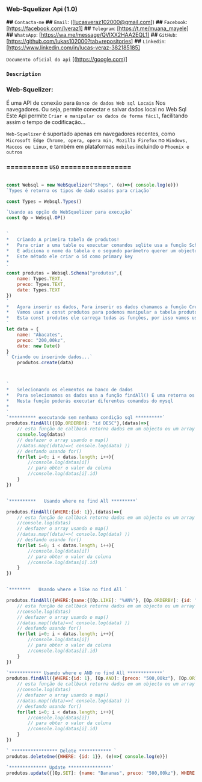 ###   Web-Squelizer Api (1.0) 

**##** `Contacta-me`
**##** `Email`: ([lucasveraz102000@gmail.com])
**##** `Facebook`: [https://facebook.com/lveraz1]
**##** `Telegram`: [https://t.me/muana_mayele]
**##** `WhatsApp`: [https://wa.me/message/QVIXX2HAA2EQL1]
**##** `GitHub`: [https://github.com/lukas102000?tab=repositories]
**##** `Linkedin`: [https://www.linkedin.com/in/lucas-veraz-382185185]


`Documento oficial do api`
[(https://google.com)]

### `Description`
### Web-Squelizer: 
É uma API de conexão para `Banco de dados Web sql Locais` Nos navegadores.
Ou seja, permite conectar e salvar dados local no Web Sql 
Este Api permite `Criar e manipular os dados de forma fácil`, facilitando assim o tempo de codificação...

`Web-Squelizer` é suportado apenas em navegadores recentes, como `Microsoft Edge Chrome, opera, opera min, Mozilla Firefox` no 
`Windows, Maccos ou Linux`, e também em plataformas `mobiles` incluindo o `Phoenix e outros`

### ========== `USO` =================

````js

const Websql = new WebSquelizer("Shops", (e)=>{ console.log(e)})
`Types é retorna os tipos de dado usados para criação`

const Types = Websql.Types()

`Usando as opção do WebSquelizer para execução`
const Op = Websql.OP()


`
*   Criando A primeira tabela de produtos!
*   Para criar a uma table ou executar comandos sqlite usa a função Schema()
*   E adiciona o nome da tabela e o segundo parámetro querer um objectos ou seja colunas.
*   Este método ele criar o id como primary key
*
`
const produtos = Websql.Schema("produtos",{
    name: Types.TEXT,
    preco: Types.TEXT,
    date: Types.TEXT
})
`
*   Agora inserir os dados, Para inserir os dados chamamos a função Create() com os dados
*   Vamos usar a const produtos para podemos manipular a tabela produtos.
*   Esta const produtos ele carrega todas as funções, por isso vamos usar ele
`
let data = {
    name: "Abacates",
    preco: "200,00kz",
    date: new Date()
}
` Criando ou inserindo dados...`
    produtos.create(data)



`
*   Selecionando os elementos no banco de dados
*   Para selecionamos os dados usa a função findAll() É uma retorna os dados.
*   Nesta função poderás executar diferentes comandos do mysql
*
`
`********** executando sem nenhuma condição sql **********`
produtos.findAll({[Op.ORDERBY]: "id DESC"},(datas)=>{ 
    // esta função de callback retorna dados em um objecto ou um array
    console.log(datas)
    // desfazer o array usando o map()
    //datas.map((data)=>( console.log(data) ))
    // desfando usando for()
    for(let i=0; i < datas.length; i++){
        //console.log(datas[i])
        // para obter o valor da coluna 
        //console.log(datas[i].id)
    }
})


`**********   Usando where no find All *********`

produtos.findAll({WHERE:{id: 1}},(datas)=>{ 
    // esta função de callback retorna dados em um objecto ou um array
    //console.log(datas)
    // desfazer o array usando o map()
    //datas.map((data)=>( console.log(data) ))
    // desfando usando for()
    for(let i=0; i < datas.length; i++){
        //console.log(datas[i])
        // para obter o valor da coluna 
        //console.log(datas[i].id)
    }
})


`********   Usando where e like no find All `

produtos.findAll({WHERE:{name:{[Op.LIKE]: "%AN%"}, [Op.ORDERBY]: {id: "DESC"} }},(datas)=>{ 
    // esta função de callback retorna dados em um objecto ou um array
    //console.log(datas)
    // desfazer o array usando o map()
    //datas.map((data)=>( console.log(data) ))
    // desfando usando for()
    for(let i=0; i < datas.length; i++){
        //console.log(datas[i])
        // para obter o valor da coluna 
        //console.log(datas[i].id)
    }
})

`************ Usando where e AND no find All *************`
produtos.findAll({WHERE:{id: 1}, [Op.AND]: {preco: "500,00kz"}, [Op.OR]: {name: "Bananas"}},(datas)=>{ 
    // esta função de callback retorna dados em um objecto ou um array
    //console.log(datas)
    // desfazer o array usando o map()
    //datas.map((data)=>( console.log(data) ))
    // desfando usando for()
    for(let i=0; i < datas.length; i++){
        //console.log(datas[i])
        // para obter o valor da coluna 
        //console.log(datas[i].id)
    }
})

` ***************** Delete ************ `
produtos.deleteOne({WHERE: {id: 1}}, (e)=>{ console.log(e)})

`************** Update ****************`
produtos.update({[Op.SET]: {name: "Bananas", preco: "500,00kz"}, WHERE:{id: 2} }, ()=>{})

````